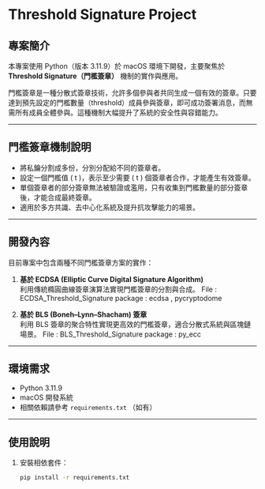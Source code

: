 # Threshold Signature Project

## 專案簡介
本專案使用 Python（版本 3.11.9）於 macOS 環境下開發，主要聚焦於 **Threshold Signature（門檻簽章）** 機制的實作與應用。

門檻簽章是一種分散式簽章技術，允許多個參與者共同生成一個有效的簽章。只要達到預先設定的門檻數量（threshold）成員參與簽章，即可成功簽署消息，而無需所有成員全體參與。這種機制大幅提升了系統的安全性與容錯能力。

---

## 門檻簽章機制說明

- 將私鑰分割成多份，分別分配給不同的簽章者。
- 設定一個門檻值 \( t \)，表示至少需要 \( t \) 個簽章者合作，才能產生有效簽章。
- 單個簽章者的部分簽章無法被驗證或濫用，只有收集到門檻數量的部分簽章後，才能合成最終簽章。
- 適用於多方共識、去中心化系統及提升抗攻擊能力的場景。

---

## 開發內容

目前專案中包含兩種不同門檻簽章方案的實作：

1. **基於 ECDSA (Elliptic Curve Digital Signature Algorithm)**  
   利用傳統橢圓曲線簽章演算法實現門檻簽章的分割與合成。
   File : ECDSA_Threshold_Signature
   package : ecdsa , 	pycryptodome

2. **基於 BLS (Boneh–Lynn–Shacham) 簽章**  
   利用 BLS 簽章的聚合特性實現更高效的門檻簽章，適合分散式系統與區塊鏈場景。
   File : BLS_Threshold_Signature
   package : py_ecc
---

## 環境需求

- Python 3.11.9
- macOS 開發系統
- 相關依賴請參考 `requirements.txt` （如有）

---

## 使用說明

1. 安裝相依套件：
   ```bash
   pip install -r requirements.txt